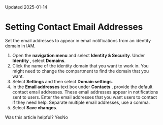Updated 2025-01-14
# Setting Contact Email Addresses
Set the email addresses to appear in email notifications from an identity domain in IAM.
  1. Open the **navigation menu** and select **Identity & Security**. Under **Identity** , select **Domains**.
  2. Click the name of the identity domain that you want to work in. You might need to change the compartment to find the domain that you want.
  3. Select **Settings** and then select **Domain settings**.
  4. In the **Email addresses** text box under **Contacts** , provide the default contact email addresses.
These email addresses appear in notifications sent to users. Enter the email addresses that you want users to contact if they need help. Separate multiple email addresses, use a comma.
  5. Select **Save changes**.


Was this article helpful?
YesNo

